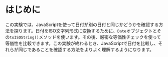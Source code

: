 # はじめに

この実験では、JavaScriptを使って日付が別の日付と同じかどうかを確認する方法を探ります。日付をISO文字列形式に変換するために、`Date`オブジェクトとその`toISOString()`メソッドを使います。その後、厳密な等価性チェックを使って等価性を比較できます。この実験が終わるとき、JavaScriptで日付を比較し、それらが同じであることを確認する方法をよりよく理解するようになります。
